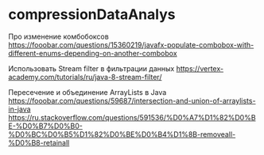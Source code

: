 # compressionDataAnalys

Про изменение комбобоксов
https://fooobar.com/questions/15360219/javafx-populate-combobox-with-different-enums-depending-on-another-combobox


Использовать Stream filter в фильтрации данных
https://vertex-academy.com/tutorials/ru/java-8-stream-filter/

Пересечение и объединение ArrayLists в Java
https://fooobar.com/questions/59687/intersection-and-union-of-arraylists-in-java
https://ru.stackoverflow.com/questions/591536/%D0%A7%D1%82%D0%BE-%D0%B7%D0%B0-%D0%BC%D0%B5%D1%82%D0%BE%D0%B4%D1%8B-removeall-%D0%B8-retainall
